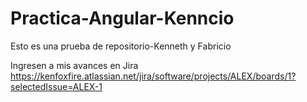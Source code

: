 # Practica-Angular-Kenncio

Esto es una prueba de repositorio-Kenneth y Fabricio

Ingresen a mis avances en Jira  
https://kenfoxfire.atlassian.net/jira/software/projects/ALEX/boards/1?selectedIssue=ALEX-1
